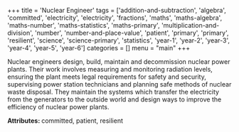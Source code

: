 +++
title = 'Nuclear Engineer'
tags = ['addition-and-subtraction', 'algebra', 'committed', 'electricity', 'electricity', 'fractions', 'maths', 'maths-algebra', 'maths-number', 'maths-statistics', 'maths-primary', 'multiplication-and-division', 'number', 'number-and-place-value', 'patient', 'primary', 'primary', 'resilient', 'science', 'science-primary', 'statistics', 'year-1', 'year-2', 'year-3', 'year-4', 'year-5', 'year-6']
categories = []
menu = "main"
+++

Nuclear engineers design, build, maintain and decommission nuclear power plants. Their work involves measuring and monitoring radiation levels, ensuring the plant meets legal requirements for safety and security, supervising power station technicians and planning safe methods of nuclear waste disposal. They maintain the systems which transfer the electricity from the generators to the outside world and design ways to improve the efficiency of nuclear power plants.

<strong>Attributes: </strong>committed, patient, resilient
